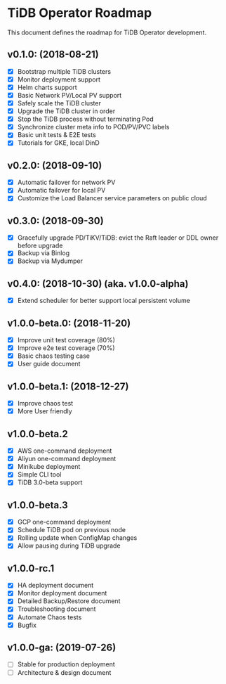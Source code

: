 # TiDB Operator Roadmap

This document defines the roadmap for TiDB Operator development.

## v0.1.0: (2018-08-21)
- [x] Bootstrap multiple TiDB clusters
- [x] Monitor deployment support
- [x] Helm charts support
- [x] Basic Network PV/Local PV support
- [x] Safely scale the TiDB cluster
- [x] Upgrade the TiDB cluster in order
- [x] Stop the TiDB process without terminating Pod
- [x] Synchronize cluster meta info to POD/PV/PVC labels
- [x] Basic unit tests & E2E tests
- [x] Tutorials for GKE, local DinD

## v0.2.0: (2018-09-10)
- [x] Automatic failover for network PV
- [x] Automatic failover for local PV
- [x] Customize the Load Balancer service parameters on public cloud

## v0.3.0: (2018-09-30)
- [x] Gracefully upgrade PD/TiKV/TiDB: evict the Raft leader or DDL owner before upgrade
- [x] Backup via Binlog
- [x] Backup via Mydumper

## v0.4.0: (2018-10-30) (aka. v1.0.0-alpha)
- [x] Extend scheduler for better support local persistent volume

## v1.0.0-beta.0: (2018-11-20)
- [x] Improve unit test coverage (80%)
- [x] Improve e2e test coverage (70%)
- [x] Basic chaos testing case
- [x] User guide document

## v1.0.0-beta.1: (2018-12-27)
- [x] Improve chaos test
- [x] More User friendly

## v1.0.0-beta.2
- [x] AWS one-command deployment
- [x] Aliyun one-command deployment
- [x] Minikube deployment
- [x] Simple CLI tool
- [x] TiDB 3.0-beta support

## v1.0.0-beta.3
- [x] GCP one-command deployment
- [x] Schedule TiDB pod on previous node
- [x] Rolling update when ConfigMap changes
- [x] Allow pausing during TiDB upgrade

## v1.0.0-rc.1
- [x] HA deployment document
- [x] Monitor deployment document
- [x] Detailed Backup/Restore document
- [x] Troubleshooting document
- [x] Automate Chaos tests
- [x] Bugfix

## v1.0.0-ga: (2019-07-26)
- [ ] Stable for production deployment
- [ ] Architecture & design document
